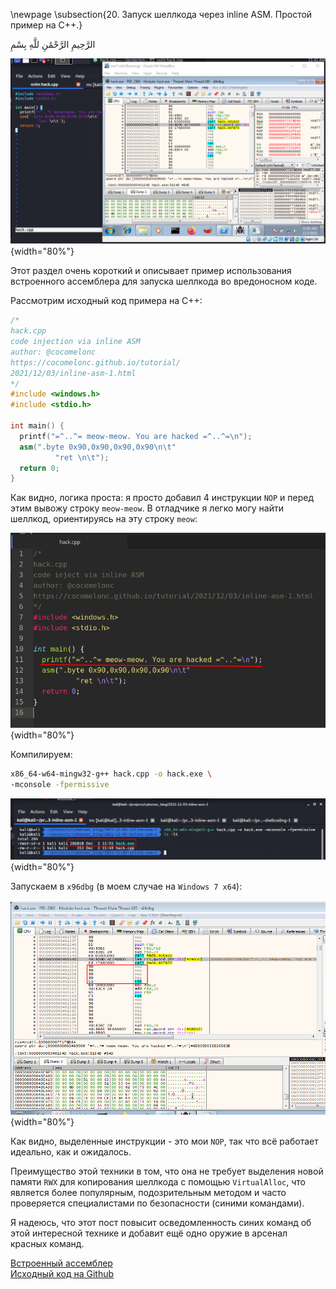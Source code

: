 \newpage
\subsection{20. Запуск шеллкода через inline ASM. Простой пример на C++.}

الرَّحِيمِ الرَّحْمَٰنِ للَّهِ بِسْمِ 

![inline asm](./images/28/2021-12-03_11-41.png){width="80%"}    

Этот раздел очень короткий и описывает пример использования встроенного ассемблера для запуска шеллкода во вредоносном коде.   

Рассмотрим исходный код примера на C++:

```cpp
/*
hack.cpp
code injection via inline ASM
author: @cocomelonc
https://cocomelonc.github.io/tutorial/
2021/12/03/inline-asm-1.html
*/
#include <windows.h>
#include <stdio.h>

int main() {
  printf("=^..^= meow-meow. You are hacked =^..^=\n");
  asm(".byte 0x90,0x90,0x90,0x90\n\t"
          "ret \n\t");
  return 0;
}
```

Как видно, логика проста: я просто добавил 4 инструкции `NOP` и перед этим вывожу строку `meow-meow`. В отладчике я легко могу найти шеллкод, ориентируясь на эту строку `meow`:   

![inline asm 2](./images/28/2021-12-03_11-52.png){width="80%"}    

Компилируем:   
```bash
x86_64-w64-mingw32-g++ hack.cpp -o hack.exe \
-mconsole -fpermissive
```

![inline asm 3](./images/28/2021-12-03_11-51.png){width="80%"}    

Запускаем в `x96dbg` (в моем случае на `Windows 7 x64`):

![inline asm 4](./images/28/2021-12-03_12-09.png){width="80%"}    

Как видно, выделенные инструкции - это мои `NOP`, так что всё работает идеально, как и ожидалось.    

Преимущество этой техники в том, что она не требует выделения новой памяти `RWX` для копирования шеллкода с помощью `VirtualAlloc`, что является более популярным, подозрительным методом и часто проверяется специалистами по безопасности (синими командами). 

Я надеюсь, что этот пост повысит осведомленность синих команд об этой интересной технике и добавит ещё одно оружие в арсенал красных команд.    

[Встроенный ассемблер](https://docs.microsoft.com/en-us/cpp/assembler/inline/inline-assembler?view=msvc-170)    
[Исходный код на Github](https://github.com/cocomelonc/2021-12-03-inline-asm-1)
